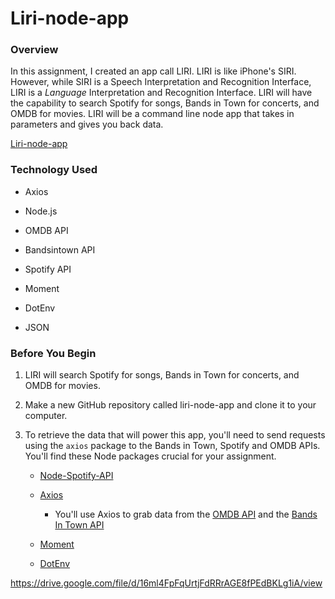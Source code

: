 # Liri-node-app

### Overview
In this assignment, I created an app call LIRI. LIRI is like iPhone's SIRI. However, while SIRI is a Speech Interpretation and Recognition Interface, LIRI is a _Language_ Interpretation and Recognition Interface. LIRI will have the capability to search Spotify for songs, Bands in Town for concerts, and OMDB for movies. LIRI will be a command line node app that takes in parameters and gives you back data.

<a href="https://drive.google.com/file/d/16ml4FpFqUrtjFdRRrAGE8fPEdBKLg1iA/view">Liri-node-app</a>

### Technology Used

* Axios

* Node.js

* OMDB API

* Bandsintown API

* Spotify API

* Moment

* DotEnv

* JSON

### Before You Begin

1. LIRI will search Spotify for songs, Bands in Town for concerts, and OMDB for movies.

2. Make a new GitHub repository called liri-node-app and clone it to your computer.

3. To retrieve the data that will power this app, you'll need to send requests using the `axios` package to the Bands in Town, Spotify and OMDB APIs. You'll find these Node packages crucial for your assignment.

   * [Node-Spotify-API](https://www.npmjs.com/package/node-spotify-api)

   * [Axios](https://www.npmjs.com/package/axios)

     * You'll use Axios to grab data from the [OMDB API](http://www.omdbapi.com) and the [Bands In Town API](http://www.artists.bandsintown.com/bandsintown-api)

   * [Moment](https://www.npmjs.com/package/moment)

   * [DotEnv](https://www.npmjs.com/package/dotenv)
   


https://drive.google.com/file/d/16ml4FpFqUrtjFdRRrAGE8fPEdBKLg1iA/view
